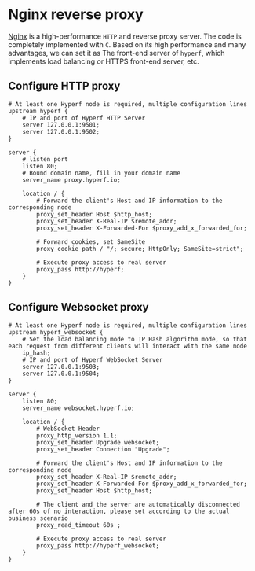 # Nginx reverse proxy

[Nginx](http://nginx.org/) is a high-performance `HTTP` and reverse proxy server. The code is completely implemented with `C`. Based on its high performance and many advantages, we can set it as The front-end server of `hyperf`, which implements load balancing or HTTPS front-end server, etc.

## Configure HTTP proxy

```nginx
# At least one Hyperf node is required, multiple configuration lines
upstream hyperf {
    # IP and port of Hyperf HTTP Server
    server 127.0.0.1:9501;
    server 127.0.0.1:9502;
}

server {
    # listen port
    listen 80;
    # Bound domain name, fill in your domain name
    server_name proxy.hyperf.io;

    location / {
        # Forward the client's Host and IP information to the corresponding node
        proxy_set_header Host $http_host;
        proxy_set_header X-Real-IP $remote_addr;
        proxy_set_header X-Forwarded-For $proxy_add_x_forwarded_for;
        
        # Forward cookies, set SameSite
        proxy_cookie_path / "/; secure; HttpOnly; SameSite=strict";
        
        # Execute proxy access to real server
        proxy_pass http://hyperf;
    }
}
```

## Configure Websocket proxy

```nginx
# At least one Hyperf node is required, multiple configuration lines
upstream hyperf_websocket {
    # Set the load balancing mode to IP Hash algorithm mode, so that each request from different clients will interact with the same node
    ip_hash;
    # IP and port of Hyperf WebSocket Server
    server 127.0.0.1:9503;
    server 127.0.0.1:9504;
}

server {
    listen 80;
    server_name websocket.hyperf.io;
    
    location / {
        # WebSocket Header
        proxy_http_version 1.1;
        proxy_set_header Upgrade websocket;
        proxy_set_header Connection "Upgrade";
        
        # Forward the client's Host and IP information to the corresponding node
        proxy_set_header X-Real-IP $remote_addr;
        proxy_set_header X-Forwarded-For $proxy_add_x_forwarded_for;
        proxy_set_header Host $http_host;
    
        # The client and the server are automatically disconnected after 60s of no interaction, please set according to the actual business scenario
        proxy_read_timeout 60s ;
        
        # Execute proxy access to real server
        proxy_pass http://hyperf_websocket;
    }
}
```
